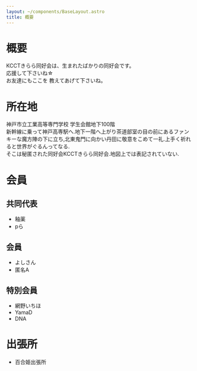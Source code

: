 ```yaml
---
layout: ~/components/BaseLayout.astro
title: 概要
---
```


# 概要

KCCTきらら同好会は、生まれたばかりの同好会です。<br>
応援して下さいね☆<br>
お友達にもここを 教えてあげて下さいね。<br>

# 所在地

神戸市立工業高等専門学校 学生会館地下100階 <br>
新幹線に乗って神戸高専駅へ.地下一階へ上がり茶道部室の目の前にあるファンキーな魔方陣の下に立ち,北東鬼門に向かい丹田に敬意をこめて一礼.上手く祈れると世界がぐるんってなる. <br>
そこは秘匿された同好会KCCTきらら同好会.地図上では表記されていない.

# 会員
## 共同代表
- 釉薬
- pら
## 会員
- よしさん
- 匿名A
## 特別会員
- 網野いちほ
- YamaD
- DNA

# 出張所
- 百合姫出張所
